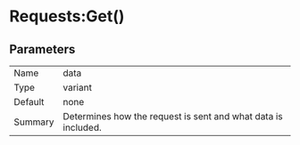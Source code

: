 # Requests:Get()
## Parameters
|   |   | 
--- | ---
| Name | data |
| Type | variant |
| Default | none |
| Summary | Determines how the request is sent and what data is included. |


